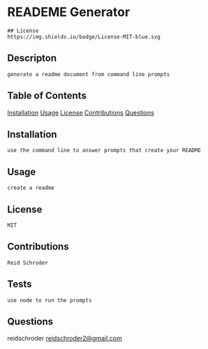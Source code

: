# READEME Generator

    ## License
    https://img.shields.io/badge/License-MIT-blue.svg

  ## Descripton
    generate a readme document from command line prompts

  ## Table of Contents
  [Installation](#installation)
  [Usage](#usage)
  [License](#license)
  [Contributions](#contributors)
  [Questions](#questions)

  ## Installation
    use the command line to answer prompts that create your README

  ## Usage
    create a readme

  ## License
    MIT

  ## Contributions
    Reid Schroder

  ## Tests
    use node to run the prompts

  ## Questions
  reidschroder
  reidschroder2@gmail.com

